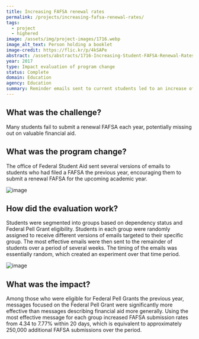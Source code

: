 ```yaml
---
title: Increasing FAFSA renewal rates
permalink: /projects/increasing-fafsa-renewal-rates/
tags: 
  - project
  - highered
image: /assets/img/project-images/1716.webp
image_alt_text: Person holding a booklet
image-credit: https://flic.kr/p/4kSAPe
abstract: /assets/abstracts/1716-Increasing-Student-FAFSA-Renewal-Rates.pdf
year: 2017
type: Impact evaluation of program change
status: Complete
domain: Education
agency: Education
summary: Reminder emails sent to current students led to an increase of approximately 250,000 FAFSA submissions
---
```

## What was the challenge?
Many students fail to submit a renewal FAFSA each year, potentially missing out on valuable financial aid.

## What was the program change?
The office of Federal Student Aid sent several versions of emails to students who had filed a FAFSA the previous year, encouraging them to submit a renewal FAFSA for the upcoming academic year.

![image]({{site.baseurl}}/assets/img/project-images/1716-graph-1.webp)

## How did the evaluation work?
Students were segmented into groups based on dependency status and Federal Pell Grant eligibility. Students in each group were randomly assigned to receive different versions of emails targeted to their specific group. The most effective emails were then sent to the remainder of students over a period of several weeks. The timing of the emails was essentially random, which created an experiment over that time period.

![image]({{site.baseurl}}/assets/img/project-images/1716-graph-2.webp)

## What was the impact?
Among those who were eligible for Federal Pell Grants the previous year, messages focused on the Federal Pell Grant were significantly more effective than messages describing financial aid more generally. Using the most effective message for each group increased FAFSA submission rates from 4.34 to 7.77% within 20 days, which is equivalent to approximately 250,000 additional FAFSA submissions over the period.
